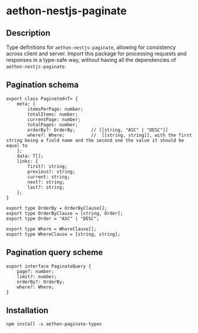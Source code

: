# aethon-nestjs-paginate

## Description

Type definitions for `aethon-nestjs-paginate`, allowing for consistency across client and server.  Import this package for processing requests and responses in a type-safe way, without having all the dependencies of `aethon-nestjs-paginate`.

## Pagination schema

```
export class Paginated<T> {
    meta: {
        itemsPerPage: number;
        totalItems: number;
        currentPage: number;
        totalPages: number;
        orderBy?: OrderBy;      // [[string, "ASC" | "DESC"]]
        where?: Where;          //  [[string, string]], with the first string being a field name and the second one the value it should be equal to
    };
    data: T[];
    links: {
        first?: string;
        previous?: string;
        current: string;
        next?: string;
        last?: string;
    };
}

export type OrderBy = OrderByClause[];
export type OrderByClause = [string, Order];
export type Order = "ASC" | "DESC";

export type Where = WhereClause[];
export type WhereClause = [string, string];
```

## Pagination query scheme
```
export interface PaginateQuery {
    page?: number;
    limit?: number;
    orderBy?: OrderBy;
    where?: Where;
}
```

## Installation

`npm install -s aethon-paginate-types`